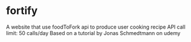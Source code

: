 # fortify
A website that use foodToFork api to produce user cooking recipe
API call limit: 50 calls/day
Based on a tutorial by Jonas Schmedtmann on udemy
